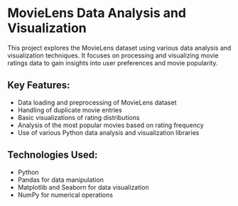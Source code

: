 # MovieLens Data Analysis and Visualization

This project explores the MovieLens dataset using various data analysis and visualization techniques. It focuses on processing and visualizing movie ratings data to gain insights into user preferences and movie popularity.

## Key Features:

- Data loading and preprocessing of MovieLens dataset
- Handling of duplicate movie entries
- Basic visualizations of rating distributions
- Analysis of the most popular movies based on rating frequency
- Use of various Python data analysis and visualization libraries

## Technologies Used:

- Python
- Pandas for data manipulation
- Matplotlib and Seaborn for data visualization
- NumPy for numerical operations

